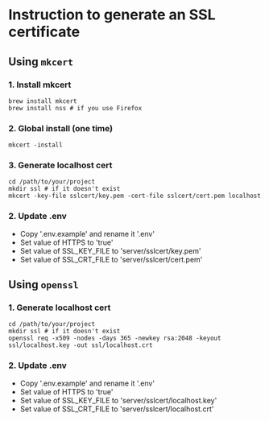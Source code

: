 # Instruction to generate an SSL certificate

## Using `mkcert`

### 1. Install mkcert

```
brew install mkcert
brew install nss # if you use Firefox
```

### 2. Global install (one time)

```
mkcert -install
```

### 3. Generate localhost cert

```
cd /path/to/your/project
mkdir ssl # if it doesn't exist
mkcert -key-file sslcert/key.pem -cert-file sslcert/cert.pem localhost
```

### 2. Update .env

- Copy '.env.example' and rename it '.env'
- Set value of HTTPS to 'true'
- Set value of SSL_KEY_FILE to 'server/sslcert/key.pem'
- Set value of SSL_CRT_FILE to 'server/sslcert/cert.pem'

## Using `openssl`

### 1. Generate localhost cert

```
cd /path/to/your/project
mkdir ssl # if it doesn't exist
openssl req -x509 -nodes -days 365 -newkey rsa:2048 -keyout ssl/localhost.key -out ssl/localhost.crt
```

### 2. Update .env

- Copy '.env.example' and rename it '.env'
- Set value of HTTPS to 'true'
- Set value of SSL_KEY_FILE to 'server/sslcert/localhost.key'
- Set value of SSL_CRT_FILE to 'server/sslcert/localhost.crt'
